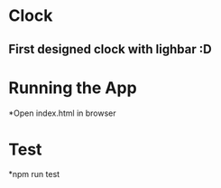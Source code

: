 # Clock
 ## First designed clock with lighbar :D
  
# Running the App 
  *Open index.html in browser
  
# Test
  *npm run test
